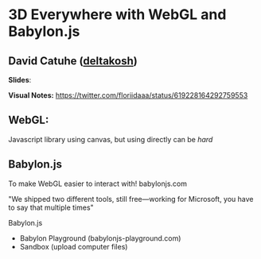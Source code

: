 # 3D Everywhere with WebGL and Babylon.js
## David Catuhe ([deltakosh](http://twitter.com/deltakosh))

**Slides**: 

**Visual Notes:** https://twitter.com/floriidaaa/status/619228164292759553

## WebGL:
Javascript library using canvas, but using directly can be *hard*

## Babylon.js
To make WebGL easier to interact with!
babylonjs.com

"We shipped two different tools, still free—working for Microsoft, you have to say that multiple times"

Babylon.js
- Babylon Playground (babylonjs-playground.com)
- Sandbox (upload computer files)
